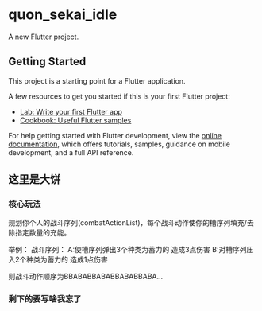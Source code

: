 # quon_sekai_idle

A new Flutter project.

## Getting Started

This project is a starting point for a Flutter application.

A few resources to get you started if this is your first Flutter project:

- [Lab: Write your first Flutter app](https://docs.flutter.dev/get-started/codelab)
- [Cookbook: Useful Flutter samples](https://docs.flutter.dev/cookbook)

For help getting started with Flutter development, view the
[online documentation](https://docs.flutter.dev/), which offers tutorials,
samples, guidance on mobile development, and a full API reference.

## 这里是大饼

### 核心玩法
规划你个人的战斗序列(combatActionList)，每个战斗动作使你的槽序列填充/去除指定数量的充能。

举例：
战斗序列：
A:使槽序列弹出3个种类为蓄力的 造成3点伤害
B:对槽序列压入2个种类为蓄力的 造成1点伤害

则战斗动作顺序为BBABABBABABBABABBABA...

### 剩下的要写啥我忘了